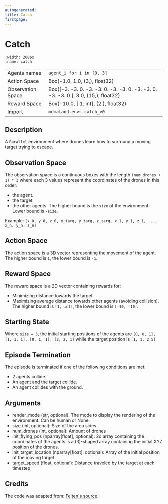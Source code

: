 ```yaml
---
autogenerated:
title: Catch
firstpage:
---
```


# Catch
```{figure} ../_static/gifs/catch.gif
:width: 200px
:name: catch
```
|   |   |
|---|---|
| Agents names | `agent_i for i in [0, 3]` |
| Action Space | Box(-1.0, 1.0, (3,), float32) |
| Observation Space | Box([-3. -3.  0. -3. -3.  0. -3. -3.  0. -3. -3.  0. -3. -3.  0.], 3.0, (15,), float32) |
| Reward Space | Box(-10.0, [ 1. inf], (2,), float32) |
| Import | `momaland.envs.catch_v0` |

## Description
A `Parallel` environment where drones learn how to surround a moving target trying to escape.

## Observation Space
The observation space is a continuous boxes with the length `(num_drones + 1) * 3` where each 3 values represent the coordinates of the drones in this order:
- the agent.
- the target.
- the other agents.
The higher bound is the `size` of the environment. Lower bound is `-size`.

Example:
`[x_0, y_0, z_0, x_targ, y_targ, z_targ, x_1, y_1, z_1, ..., x_n, y_n, z_n]`

## Action Space
The action space is a 3D vector representing the movement of the agent.
The higher bound is `1`, the lower bound is `-1`.

## Reward Space
The reward space is a 2D vector containing rewards for:
- Minimizing distance towards the target
- Maximizing average distance towards other agents (avoiding collision).
The higher bound is `[1, inf]`, the lower bound is `[-10, -10]`.

## Starting State
Where `size = 3`, the initial starting positions of the agents are `[0, 0, 1], [1, 1, 1], [0, 1, 1], [2, 2, 1]` while the target position is `[1, 1, 2.5]`

## Episode Termination
The episode is terminated if one of the following conditions are met:
- 2 agents collide.
- An agent and the target collide.
- An agent collides with the ground.

## Arguments
- render_mode (str, optional): The mode to display the rendering of the environment. Can be human or None.
- size (int, optional): Size of the area sides
- num_drones (int, optional): Amount of drones
- init_flying_pos (nparray[float], optional): 2d array containing the coordinates of the agents is a (3)-shaped array containing the initial XYZ position of the drones.
- init_target_location (nparray[float], optional): Array of the initial position of the moving target
- target_speed (float, optional): Distance traveled by the target at each timestep

## Credits
The code was adapted from: [Felten's source](https://github.com/ffelten/CrazyRL).
